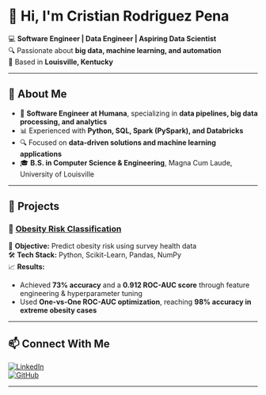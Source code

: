 # 👋 Hi, I'm Cristian Rodriguez Pena

💻 **Software Engineer | Data Engineer | Aspiring Data Scientist**  
🔍 Passionate about **big data, machine learning, and automation**  
📍 Based in **Louisville, Kentucky**

---

## 🚀 About Me
- 🏢 **Software Engineer at Humana**, specializing in **data pipelines, big data processing, and analytics**  
- 📊 Experienced with **Python, SQL, Spark (PySpark), and Databricks**  
- 🔍 Focused on **data-driven solutions and machine learning applications**  
- 🎓 **B.S. in Computer Science & Engineering**, Magna Cum Laude, University of Louisville  

---

## 📂 Projects  

### 🔹 [Obesity Risk Classification](https://github.com/CristianRodriguezPena/Obesity-Risk-Classification)  
🏥 **Objective:** Predict obesity risk using survey health data  
🛠️ **Tech Stack:** Python, Scikit-Learn, Pandas, NumPy  
📈 **Results:**  
- Achieved **73% accuracy** and a **0.912 ROC-AUC score** through feature engineering & hyperparameter tuning  
- Used **One-vs-One ROC-AUC optimization**, reaching **98% accuracy in extreme obesity cases**  


---

## 📫 Connect With Me  
[![LinkedIn](https://img.shields.io/badge/-LinkedIn-0A66C2?style=flat&logo=linkedin&logoColor=white)](https://www.linkedin.com/in/cristian-rodriguez-pena/)  
[![GitHub](https://img.shields.io/badge/-GitHub-181717?style=flat&logo=github&logoColor=white)](https://github.com/CristianRodriguezPena)  

---
